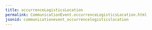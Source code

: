 ```yaml
---
title: occurrenceLogisticsLocation
permalink: CommunicationEvent.occurrenceLogisticsLocation.html
jsonid: communicationevent_occurrencelogisticslocation
---
```

